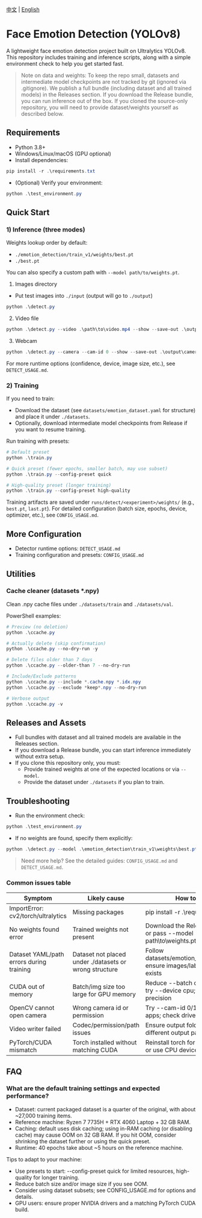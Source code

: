 [中文](README.zh-CN.md) | [English](README.md)

# Face Emotion Detection (YOLOv8)

A lightweight face emotion detection project built on Ultralytics YOLOv8. This repository includes training and inference scripts, along with a simple environment check to help you get started fast.

> Note on data and weights: To keep the repo small, datasets and intermediate model checkpoints are not tracked by git (ignored via .gitignore). We publish a full bundle (including dataset and all trained models) in the Releases section. If you download the Release bundle, you can run inference out of the box. If you cloned the source-only repository, you will need to provide dataset/weights yourself as described below.

## Requirements

- Python 3.8+
- Windows/Linux/macOS (GPU optional)
- Install dependencies:

```powershell
pip install -r .\requirements.txt
```

- (Optional) Verify your environment:

```powershell
python .\test_environment.py
```

## Quick Start

### 1) Inference (three modes)

Weights lookup order by default:
- `./emotion_detection/train_v1/weights/best.pt`
- `./best.pt`

You can also specify a custom path with `--model path/to/weights.pt`.

1) Images directory
- Put test images into `./input` (output will go to `./output`)
```powershell
python .\detect.py
```

2) Video file
```powershell
python .\detect.py --video .\path\to\video.mp4 --show --save-out .\output\detected_video.mp4
```

3) Webcam
```powershell
python .\detect.py --camera --cam-id 0 --show --save-out .\output\camera_out.mp4
```

For more runtime options (confidence, device, image size, etc.), see `DETECT_USAGE.md`.

### 2) Training

If you need to train:
- Download the dataset (see `datasets/emotion_dataset.yaml` for structure) and place it under `./datasets`.
- Optionally, download intermediate model checkpoints from Release if you want to resume training.

Run training with presets:
```powershell
# Default preset
python .\train.py

# Quick preset (fewer epochs, smaller batch, may use subset)
python .\train.py --config-preset quick

# High-quality preset (longer training)
python .\train.py --config-preset high-quality
```

Training artifacts are saved under `runs/detect/<experiment>/weights/` (e.g., `best.pt`, `last.pt`). For detailed configuration (batch size, epochs, device, optimizer, etc.), see `CONFIG_USAGE.md`.

## More Configuration

- Detector runtime options: `DETECT_USAGE.md`
- Training configuration and presets: `CONFIG_USAGE.md`

## Utilities

### Cache cleaner (datasets *.npy)

Clean .npy cache files under `./datasets/train` and `./datasets/val`.

PowerShell examples:

```powershell
# Preview (no deletion)
python .\ccache.py

# Actually delete (skip confirmation)
python .\ccache.py --no-dry-run -y

# Delete files older than 7 days
python .\ccache.py --older-than 7 --no-dry-run

# Include/Exclude patterns
python .\ccache.py --include *.cache.npy *.idx.npy
python .\ccache.py --exclude *keep*.npy --no-dry-run

# Verbose output
python .\ccache.py -v
```

## Releases and Assets

- Full bundles with dataset and all trained models are available in the Releases section.
- If you download a Release bundle, you can start inference immediately without extra setup.
- If you clone this repository only, you must:
  - Provide trained weights at one of the expected locations or via `--model`.
  - Provide the dataset under `./datasets` if you plan to train.

## Troubleshooting

- Run the environment check:
```powershell
python .\test_environment.py
```
- If no weights are found, specify them explicitly:
```powershell
python .\detect.py --model .\emotion_detection\train_v1\weights\best.pt
```

> Need more help? See the detailed guides: `CONFIG_USAGE.md` and `DETECT_USAGE.md`.

### Common issues table

| Symptom | Likely cause | How to fix |
| --- | --- | --- |
| ImportError: cv2/torch/ultralytics | Missing packages | pip install -r .\requirements.txt |
| No weights found error | Trained weights not present | Download the Release bundle or pass --model path\to\weights.pt |
| Dataset YAML/path errors during training | Dataset not placed under ./datasets or wrong structure | Follow datasets/emotion_dataset.yaml; ensure images/labels split exists |
| CUDA out of memory | Batch/img size too large for GPU memory | Reduce --batch or --imgsz; try --device cpu; consider half precision |
| OpenCV cannot open camera | Wrong camera id or permission | Try --cam-id 0/1; close other apps; check drivers |
| Video writer failed | Codec/permission/path issues | Ensure output folder exists; try different output path/filename |
| PyTorch/CUDA mismatch | Torch installed without matching CUDA | Reinstall torch for your CUDA, or use CPU device |

## FAQ

### What are the default training settings and expected performance?

- Dataset: current packaged dataset is a quarter of the original, with about ~27,000 training items.
- Reference machine: Ryzen 7 7735H + RTX 4060 Laptop + 32 GB RAM.
- Caching: default uses disk caching; using in-RAM caching (or disabling cache) may cause OOM on 32 GB RAM. If you hit OOM, consider shrinking the dataset further or using the quick preset.
- Runtime: 40 epochs take about ~5 hours on the reference machine.

Tips to adapt to your machine:
- Use presets to start: --config-preset quick for limited resources, high-quality for longer training.
- Reduce batch size and/or image size if you see OOM.
- Consider using dataset subsets; see CONFIG_USAGE.md for options and details.
- GPU users: ensure proper NVIDIA drivers and a matching PyTorch CUDA build.
